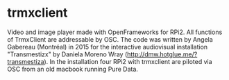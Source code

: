 # trmxclient
Video and image player made with OpenFrameworks for RPi2. All functions of TrmxClient are addressable by OSC. The code was written by Angela Gabereau (Montréal) in 2015 for the interactive audiovisual installation "Transmestizx" by Daniela Moreno Wray (http://dmw.hotglue.me/?transmestiza). In the installation four RPi2 with trmxclient are piloted via OSC from an old macbook running Pure Data.
